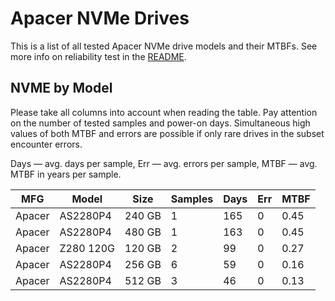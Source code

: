 Apacer NVMe Drives
==================

This is a list of all tested Apacer NVMe drive models and their MTBFs. See more
info on reliability test in the [README](https://github.com/linuxhw/SMART).

NVME by Model
------------

Please take all columns into account when reading the table. Pay attention on the
number of tested samples and power-on days. Simultaneous high values of both MTBF
and errors are possible if only rare drives in the subset encounter errors.

Days — avg. days per sample,
Err  — avg. errors per sample,
MTBF — avg. MTBF in years per sample.

| MFG       | Model              | Size   | Samples | Days  | Err   | MTBF |
|-----------|--------------------|--------|---------|-------|-------|------|
| Apacer    | AS2280P4           | 240 GB | 1       | 165   | 0     | 0.45   |
| Apacer    | AS2280P4           | 480 GB | 1       | 163   | 0     | 0.45   |
| Apacer    | Z280 120G          | 120 GB | 2       | 99    | 0     | 0.27   |
| Apacer    | AS2280P4           | 256 GB | 6       | 59    | 0     | 0.16   |
| Apacer    | AS2280P4           | 512 GB | 3       | 46    | 0     | 0.13   |
